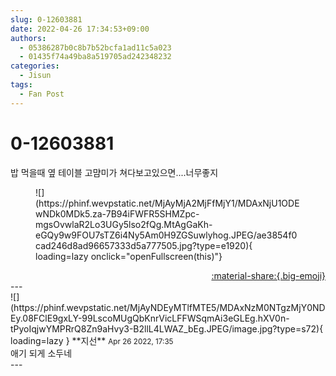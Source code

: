 ```yaml
---
slug: 0-12603881
date: 2022-04-26 17:34:53+09:00
authors:
  - 05386287b0c8b7b52bcfa1ad11c5a023
  - 01435f74a49ba8a519705ad242348232
categories:
  - Jisun
tags:
  - Fan Post
---
```


# 0-12603881

<div class="post-container" markdown="1">
<div class="content-container md-sidebar__scrollwrap" markdown="1">

밥 먹을때 옆 테이블 고먐미가 쳐다보고있으면....너무좋지
<figure markdown="1">
![](https://phinf.wevpstatic.net/MjAyMjA2MjFfMjY1/MDAxNjU1ODEwNDk0MDk5.za-7B94iFWFR5SHMZpc-mgsOvwlaR2Lo3UGy5lso2fQg.MtAgGaKh-eGQy9w9FOU7sTZ6i4Ny5Am0H9ZGSuwlyhog.JPEG/ae3854f0cad246d8ad96657333d5a777505.jpg?type=e1920){ loading=lazy onclick="openFullscreen(this)"}
</figure>


</div>
</div>

<div style="text-align: right;" markdown="1">
<a href="https://weverse.io/fromis9/fanpost/0-12603881" style="text-align: right;">:material-share:{.big-emoji}</a>
</div>
---

<div class="comments-container md-sidebar__scrollwrap" markdown="1">
<div class="comment" markdown="1">
<div class='id-container' markdown="1">
![](https://phinf.wevpstatic.net/MjAyNDEyMTlfMTE5/MDAxNzM0NTgzMjY0NDEy.08FClE9gxLY-99LscoMUgQbKnrVicLFFWSqmAi3eGLEg.hXV0n-tPyoIqjwYMPRrQ8Zn9aHvy3-B2llL4LWAZ_bEg.JPEG/image.jpg?type=s72){ loading=lazy }
**<span class="artist">지선</span>** <small>Apr 26 2022, 17:35</small><br>
</div>
<div class='comment-body' markdown="1">
애기 되게 소두네
</div>
</div>
</div>
---
